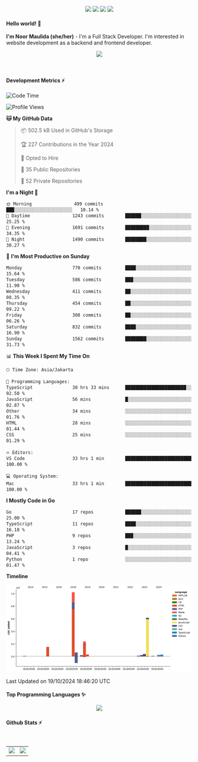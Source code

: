 <p align="center">
  <img src="https://dev.discordprofiles.me/badge/status/814439552055771206?simple=true">
  <img src="https://dev.discordprofiles.me/badge/playing/814439552055771206">
  <img src="https://dev.discordprofiles.me/badge/vscode/814439552055771206">
  <img src="https://dev.discordprofiles.me/badge/spotify/814439552055771206">
</p>

#### Hello world! 👋
**I'm Noor Maulida (she/her)** - I'm a Full Stack Developer. I'm interested in website development as a backend and frontend developer.

<p align="center">
  <img src="https://skillicons.dev/icons?i=go,laravel,nodejs,vue,express,ruby,python,mongodb,docker,aws,gcp" />
</p>
<br>

#### Development Metrics ⚡
<!--START_SECTION:waka-->
![Code Time](http://img.shields.io/badge/Code%20Time-628%20hrs%203%20mins-blue)

![Profile Views](http://img.shields.io/badge/Profile%20Views-0-blue)

**🐱 My GitHub Data** 

> 📦 502.5 kB Used in GitHub's Storage 
 > 
> 🏆 227 Contributions in the Year 2024
 > 
> 💼 Opted to Hire
 > 
> 📜 35 Public Repositories 
 > 
> 🔑 52 Private Repositories 
 > 
**I'm a Night 🦉** 

```text
🌞 Morning                499 commits         ███░░░░░░░░░░░░░░░░░░░░░░   10.14 % 
🌆 Daytime                1243 commits        ██████░░░░░░░░░░░░░░░░░░░   25.25 % 
🌃 Evening                1691 commits        █████████░░░░░░░░░░░░░░░░   34.35 % 
🌙 Night                  1490 commits        ████████░░░░░░░░░░░░░░░░░   30.27 % 
```
📅 **I'm Most Productive on Sunday** 

```text
Monday                   770 commits         ████░░░░░░░░░░░░░░░░░░░░░   15.64 % 
Tuesday                  586 commits         ███░░░░░░░░░░░░░░░░░░░░░░   11.90 % 
Wednesday                411 commits         ██░░░░░░░░░░░░░░░░░░░░░░░   08.35 % 
Thursday                 454 commits         ██░░░░░░░░░░░░░░░░░░░░░░░   09.22 % 
Friday                   308 commits         ██░░░░░░░░░░░░░░░░░░░░░░░   06.26 % 
Saturday                 832 commits         ████░░░░░░░░░░░░░░░░░░░░░   16.90 % 
Sunday                   1562 commits        ████████░░░░░░░░░░░░░░░░░   31.73 % 
```


📊 **This Week I Spent My Time On** 

```text
🕑︎ Time Zone: Asia/Jakarta

💬 Programming Languages: 
TypeScript               30 hrs 33 mins      ███████████████████████░░   92.50 % 
JavaScript               56 mins             █░░░░░░░░░░░░░░░░░░░░░░░░   02.87 % 
Other                    34 mins             ░░░░░░░░░░░░░░░░░░░░░░░░░   01.76 % 
HTML                     28 mins             ░░░░░░░░░░░░░░░░░░░░░░░░░   01.44 % 
CSS                      25 mins             ░░░░░░░░░░░░░░░░░░░░░░░░░   01.29 % 

🔥 Editors: 
VS Code                  33 hrs 1 min        █████████████████████████   100.00 % 

💻 Operating System: 
Mac                      33 hrs 1 min        █████████████████████████   100.00 % 
```

**I Mostly Code in Go** 

```text
Go                       17 repos            ██████░░░░░░░░░░░░░░░░░░░   25.00 % 
TypeScript               11 repos            ████░░░░░░░░░░░░░░░░░░░░░   16.18 % 
PHP                      9 repos             ███░░░░░░░░░░░░░░░░░░░░░░   13.24 % 
JavaScript               3 repos             █░░░░░░░░░░░░░░░░░░░░░░░░   04.41 % 
Python                   1 repo              ░░░░░░░░░░░░░░░░░░░░░░░░░   01.47 % 
```



**Timeline**

![Lines of Code chart](https://raw.githubusercontent.com/noormaulida/noormaulida/main/assets/bar_graph.png)


 Last Updated on 19/10/2024 18:46:20 UTC
<!--END_SECTION:waka-->

#### Top Programming Languages ✨
<p align="center">
  <img src="https://api.githubtrends.io/user/svg/noormaulida/langs?time_range=one_year&include_private=true&compact=true&theme=dark" />
</p>

#### Github Stats ⚡
<p align="center">
  <table>
    <tr>
      <td>
        <img src="https://github-readme-streak-stats.herokuapp.com?user=noormaulida&theme=react&hide_border=true&mode=weekly" height="180" />
      </td>
      <td>
        <img src="https://github-readme-stats.vercel.app/api?username=noormaulida&theme=react&count_private=true&hide_border=true&line_height=20" height="180"/>
      </td>
    </tr>
</p>
<br>
